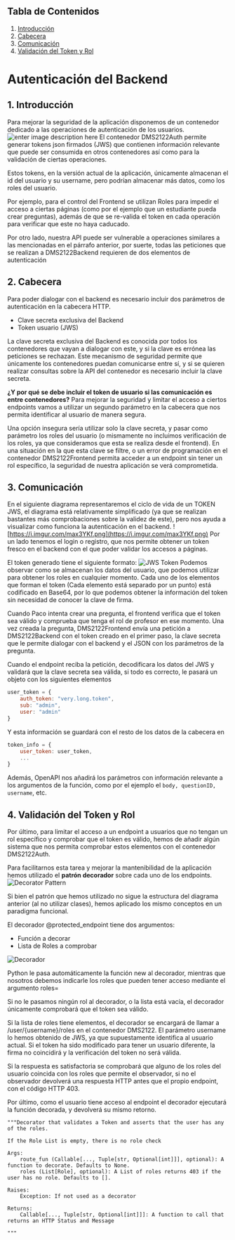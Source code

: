 <!-- vscode-markdown-toc -->
## Tabla de Contenidos
1. [Introducción](#Introduccion)
2. [Cabecera](#Cabecera)
3. [Comunicación](#Comunicacion)
4. [Validación del Token y Rol](#ValidaciondelTokenyRol)

<!-- vscode-markdown-toc-config
	numbering=true
	autoSave=true
	/vscode-markdown-toc-config -->
<!-- /vscode-markdown-toc -->
# Autenticación del Backend
##  1. <a name='Introduccin'></a>Introducción

Para mejorar la seguridad de la aplicación disponemos de un contenedor dedicado a las operaciones de autenticación de los usuarios.
![enter image description here](https://i.imgur.com/UDikfU7.png)
El contenedor DMS2122Auth permite generar tokens json firmados (JWS) que contienen información relevante que puede ser consumida en otros contenedores así como para la validación de ciertas operaciones. 

Estos tokens, en la versión actual de la aplicación, únicamente almacenan el id del usuario y su username, pero podrían almacenar más datos, como los roles del usuario. 

Por ejemplo, para el control del Frontend se utilizan Roles para impedir el acceso a ciertas páginas (como por el ejemplo que un estudiante pueda crear preguntas), además de que se re-valida el token en cada operación para verificar que este no haya caducado.

Por otro lado, nuestra API puede ser vulnerable a operaciones similares a las mencionadas en el párrafo anterior, por suerte, todas las peticiones que se realizan a DMS2122Backend requieren de dos elementos de autenticación

##  2. <a name='Cabecera'></a>Cabecera
Para poder dialogar con el backend es necesario incluir dos parámetros de autenticación en la cabecera HTTP.

 - Clave secreta exclusiva del Backend
 - Token usuario (JWS)
 
La clave secreta exclusiva del Backend es conocida por todos los contenedores que vayan a dialogar con este, y si la clave es errónea las peticiones se rechazan. 
Este mecanismo de seguridad permite que únicamente los contenedores puedan comunicarse entre sí, y si se quieren realizar consultas sobre la API del contenedor es necesario incluir la clave secreta. 

**¿Y por qué se debe incluir el token de usuario si las comunicación es entre contenedores?**
Para mejorar la seguridad y limitar el acceso a ciertos endpoints vamos a utilizar un segundo parámetro en la cabecera que nos permita identificar al usuario de manera segura. 

Una opción insegura sería utilizar solo la clave secreta, y pasar como parámetro los roles del usuario (o mismamente no incluimos verificación de los roles, ya que consideramos que esta se realiza desde el frontend).
En una situación en la que esta clave se filtre, o un error de programación en el contenedor DMS2122Frontend permita acceder a un endpoint sin tener un rol específico, la seguridad de nuestra aplicación se verá comprometida. 

##  3. <a name='Comunicacin'></a>Comunicación
En el siguiente diagrama representaremos el ciclo de vida de un TOKEN JWS, el diagrama está relativamente simplificado (ya que se realizan bastantes más comprobaciones sobre la validez de este), pero nos ayuda a visualizar como funciona la autenticación en el backend. 
![https://i.imgur.com/max3YKf.png](https://i.imgur.com/max3YKf.png)
Por un lado tenemos el login o registro, que nos permite obtener un token fresco en el backend con el que poder validar los accesos a páginas. 

El token generado tiene el siguiente formato:
![JWS Token](https://i.imgur.com/Avwxkyl.png)
Podemos observar como se almacenan los datos del usuario, que podemos utilizar para obtener los roles en cualquier momento. 
Cada uno de los elementos que forman el token (Cada elemento está separado por un punto) está codificado en Base64, por lo que podemos obtener la información del token sin necesidad de conocer la clave de firma. 

Cuando Paco intenta crear una pregunta, el frontend verifica que el token sea válido y comprueba que tenga el rol de profesor en ese momento. 
Una vez creada la pregunta, DMS2122Frontend envía una petición a DMS2122Backend con el token creado en el primer paso, la clave secreta que le permite dialogar con el backend y el JSON con los parámetros de la pregunta. 

Cuando el endpoint reciba la petición, decodificara los datos del JWS y validará que la clave secreta sea válida, si todo es correcto, le pasará un objeto con los siguientes elementos 

```javascript
user_token = {
	auth_token: "very.long.token",
	sub: "admin", 
	user: "admin"
}
```

Y esta información se guardará con el resto de los datos de la cabecera en 
```javascript
token_info = {
	user_token: user_token,
	...
}
```

Además, OpenAPI nos añadirá los parámetros con información relevante a los argumentos de la función, como por el ejemplo el `body, questionID, username`, etc. 

##  4. <a name='ValidacindelTokenyRol'></a>Validación del Token y Rol
Por último, para limitar el acceso a un endpoint a usuarios que no tengan un rol específico y comprobar que el token es válido, hemos de añadir algún sistema que nos permita comprobar estos elementos con el contenedor DMS2122Auth. 

Para facilitarnos esta tarea y mejorar la mantenibilidad de la aplicación hemos utilizado el **patrón decorador** sobre cada uno de los endpoints. 
![Decorator Pattern](https://res.cloudinary.com/practicaldev/image/fetch/s--EZKxegnb--/c_limit,f_auto,fl_progressive,q_auto,w_880/https://upload.wikimedia.org/wikipedia/commons/thumb/e/e9/Decorator_UML_class_diagram.svg/400px-Decorator_UML_class_diagram.svg.png)

Si bien el patrón que hemos utilizado no sigue la estructura del diagrama anterior (al no utilizar clases), hemos aplicado los mismo conceptos en un paradigma funcional.

El decorador @protected_endpoint tiene dos argumentos:

 - Función a decorar
 - Lista de Roles a comprobar

![Decorador](https://i.imgur.com/1SQE1RJ.png)

Python le pasa automáticamente la función new al decorador, mientras que nosotros debemos indicarle los roles que pueden tener acceso mediante el argumento roles=

Si no le pasamos ningún rol al decorador, o la lista está vacía, el decorador únicamente comprobará que el token sea válido.

Si la lista de roles tiene elementos, el decorador se encargará de llamar a /user/{username}/roles en el contenedor DMS2122.
El parámetro username lo hemos obtenido de JWS, ya que supuestamente identifica al usuario actual. Si el token ha sido modificado para tener un usuario diferente, la firma no coincidirá y la verificación del token no será válida. 

Si la respuesta es satisfactoria se comprobará que alguno de los roles del usuario coincida con los roles que permite el observador, si no el observador devolverá una respuesta HTTP antes que el propio endpoint, con el código HTTP 403.

Por último, como el usuario tiene acceso al endpoint el decorador ejecutará la función decorada, y devolverá su mismo retorno. 

```
"""Decorator that validates a Token and asserts that the user has any of the roles.

If the Role List is empty, there is no role check 

Args:
	route_fun (Callable[..., Tuple[str, Optional[int]]], optional): A function to decorate. Defaults to None.
	roles (List[Role], optional): A List of roles returns 403 if the user has no role. Defaults to [].

Raises:
	Exception: If not used as a decorator

Returns:
	Callable[..., Tuple[str, Optional[int]]]: A function to call that returns an HTTP Status and Message

"""
```
